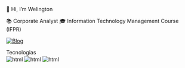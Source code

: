 👋 Hi, I’m Welington

📚 Corporate Analyst
🎓 Information Technology Management Course (IFPR)

[![Blog](https://img.shields.io/badge/LinkedIn-0077B5?style=for-the-badge&logo=linkedin&logoColor=white)](https://www.linkedin.com/in/welington-ramos-8693271b0/)

Tecnologias
<br/>
  <img align="center" alt="html" src="https://img.shields.io/badge/HTML-239120?style=for-the-badge&logo=html5&logoColor=white"/>
  <img align="center" alt="html" src="https://img.shields.io/badge/Python-3776AB?style=for-the-badge&logo=python&logoColor=white"/>
  <img align="center" alt="html" src="https://img.shields.io/badge/Jira-0052CC?style=for-the-badge&logo=Jira&logoColor=white"/>
